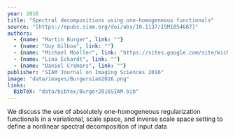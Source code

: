 ```yaml
---
year: 2016
title: "Spectral decompositions using one-homogeneous functionals"
source: "[https://epubs.siam.org/doi/abs/10.1137/15M1054687]"
authors:
  - {name: "Martin Burger", link: ""}
  - {name: "Guy Gilboa", link: ""}
  - {name: "Michael Moeller", link: "https://sites.google.com/site/michaelmoellermath"}
  - {name: "Lina Eckardt", link: ""}
  - {name: "Daniel Cremers", link: ""}
publisher: "SIAM Journal on Imaging Sciences 2016"
image: "data/images/Burgersiam2016.png"
links:
  BibTeX: "data/bibtex/Burger2016SIAM.bib"
---
```

We discuss the use of absolutely one-homogeneous regularization functionals in a variational, scale space, and inverse scale space setting to define a nonlinear spectral decomposition of input data
